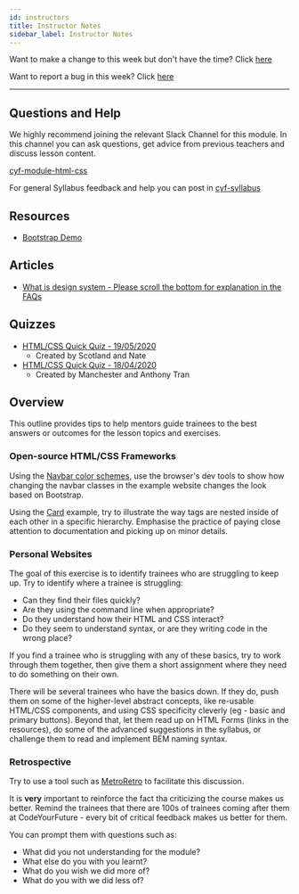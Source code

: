 ```yaml
---
id: instructors
title: Instructor Notes
sidebar_label: Instructor Notes
---
```


Want to make a change to this week but don't have the time? Click [here](https://github.com/CodeYourFuture/syllabus/issues/new?assignees=&labels=enhancement&template=change-request.md&title=)

Want to report a bug in this week? Click [here](https://github.com/CodeYourFuture/syllabus/issues/new?assignees=&labels=bug&template=bug-report.md&title=)

---

## Questions and Help

We highly recommend joining the relevant Slack Channel for this module. In this channel you can ask questions, get advice from previous teachers and discuss lesson content.

[cyf-module-html-css](https://codeyourfuture.slack.com/archives/CEFGER48H)

For general Syllabus feedback and help you can post in [cyf-syllabus](https://codeyourfuture.slack.com/archives/C012UUW69S8)

## Resources

- [Bootstrap Demo](https://github.com/anthonytranDev/cyf-bootstrap)

## Articles

- [What is design system - Please scroll the bottom for explanation in the FAQs](https://enonic.com/blog/what-is-design-system)

## Quizzes

- [HTML/CSS Quick Quiz - 19/05/2020](https://drive.google.com/open?id=1_6kJSfIqY2f5iltyH_SUXyfeUGXRLZiGKcecATavByA)
  - Created by Scotland and Nate
- [HTML/CSS Quick Quiz - 18/04/2020](https://drive.google.com/open?id=1x-5GVJMeSe-gauVC6rDOBAa--ltZJNPd5pE095zYmC4)
  - Created by Manchester and Anthony Tran

## Overview

This outline provides tips to help mentors guide trainees to the best answers or outcomes for the lesson topics and exercises.

### Open-source HTML/CSS Frameworks

Using the [Navbar color schemes](https://getbootstrap.com/docs/4.0/components/navbar/#color-schemes), use the browser's dev tools to show how changing the navbar classes in the example website changes the look based on Bootstrap.

Using the [Card](https://getbootstrap.com/docs/4.0/components/card/#example) example, try to illustrate the way tags are nested inside of each other in a specific hierarchy. Emphasise the practice of paying close attention to documentation and picking up on minor details.

### Personal Websites

The goal of this exercise is to identify trainees who are struggling to keep up. Try to identify where a trainee is struggling:

- Can they find their files quickly?
- Are they using the command line when appropriate?
- Do they understand how their HTML and CSS interact?
- Do they seem to understand syntax, or are they writing code in the wrong place?

If you find a trainee who is struggling with any of these basics, try to work through them together, then give them a short assignment where they need to do something on their own.

There will be several trainees who have the basics down. If they do, push them on some of the higher-level abstract concepts, like re-usable HTML/CSS components, and using CSS specificity cleverly (eg - basic and primary buttons). Beyond that, let them read up on HTML Forms (links in the resources), do some of the advanced suggestions in the syllabus, or challenge them to read and implement BEM naming syntax.

### Retrospective

Try to use a tool such as [MetroRetro](https://metroretro.io/) to facilitate this discussion.

It is **very** important to reinforce the fact tha criticizing the course makes us better. Remind the trainees that there are 100s of trainees coming after them at CodeYourFuture - every bit of critical feedback makes us better for them.

You can prompt them with questions such as:

- What did you not understanding for the module?
- What else do you with you learnt?
- What do you wish we did more of?
- What do you with we did less of?
